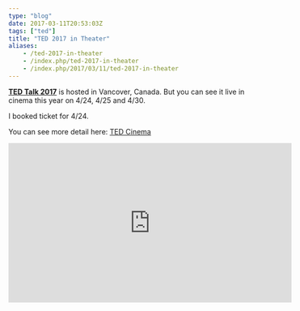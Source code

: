 ```yaml
---
type: "blog"
date: 2017-03-11T20:53:03Z
tags: ["ted"]
title: "TED 2017 in Theater"
aliases:
    - /ted-2017-in-theater
    - /index.php/ted-2017-in-theater
    - /index.php/2017/03/11/ted-2017-in-theater
---
```


**[TED Talk 2017](http://www.ted.com)** is hosted in Vancover, Canada. But you can see it live in cinema this year on 4/24, 4/25 and 4/30.
<!--more-->

I booked ticket for 4/24.

You can see more detail here: [TED Cinema](https://tedcinema.com)

<iframe width="560" height="315" src="https://www.youtube.com/embed/frwwE9PCILU?rel=0" frameborder="0" allowfullscreen></iframe>
